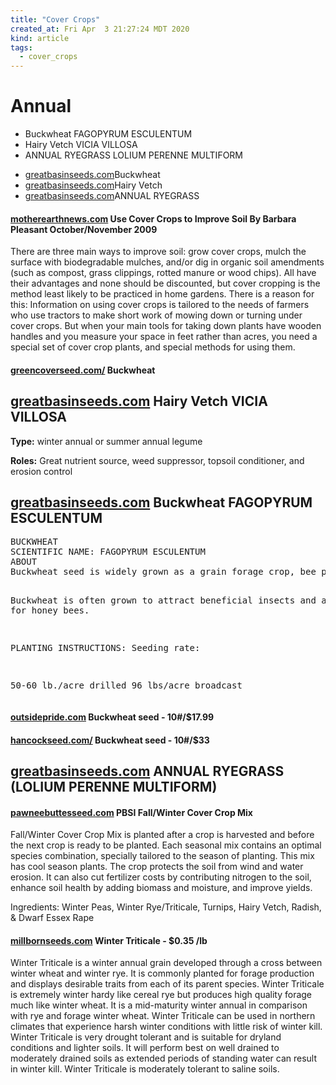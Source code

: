 ```yaml
---
title: "Cover Crops"
created_at: Fri Apr  3 21:27:24 MDT 2020
kind: article
tags:
  - cover_crops
---
```


<h1>Annual</h1>
<ul>
  <li>Buckwheat FAGOPYRUM ESCULENTUM</li>
  <li>Hairy Vetch VICIA VILLOSA</li>
  <li>ANNUAL RYEGRASS LOLIUM PERENNE MULTIFORM</li>
</ul>

<ul>
  <li><a href="https://greatbasinseeds.com/product/buckwheat-seed-for-cover-crops/" target="_blank">greatbasinseeds.com</a>Buckwheat</li>
  <li><a href="https://greatbasinseeds.com/product/hairy-vetch/" target="_blank">greatbasinseeds.com</a>Hairy Vetch</li>
  <li><a href="https://greatbasinseeds.com/product/fria-annual-ryegrass/" target="_blank">greatbasinseeds.com</a>ANNUAL RYEGRASS</li>
</ul>

<h4>
  <a href="https://www.motherearthnews.com/organic-gardening/cover-crops-improve-soil-zmaz09onzraw" target="_blank">motherearthnews.com</a>
  Use Cover Crops to Improve Soil By Barbara Pleasant October/November 2009
</h4>

There are three main ways to improve soil: grow cover crops, mulch the
surface with biodegradable mulches, and/or dig in organic soil amendments
(such as compost, grass clippings, rotted manure or wood chips). All have
their advantages and none should be discounted, but cover cropping is the
method least likely to be practiced in home gardens. There is a reason
for this: Information on using cover crops is tailored to the needs of
farmers who use tractors to make short work of mowing down or turning
under cover crops. But when your main tools for taking down plants have
wooden handles and you measure your space in feet rather than acres,
you need a special set of cover crop plants, and special methods for
using them.

<h4>
  <a href="https://www.greencoverseed.com/product/1075/" target="_blank">greencoverseed.com/</a>
  Buckwheat
</h4>

<h2>
  <a href="https://greatbasinseeds.com/product/hairy-vetch/" target="_blank">greatbasinseeds.com</a>
  Hairy Vetch VICIA VILLOSA
</h2>

<b>Type:</b> winter annual or summer annual legume

<b>Roles:</b> Great nutrient source, weed suppressor, topsoil conditioner, and erosion control

<h2>
  <a href="https://greatbasinseeds.com/product/buckwheat-seed-for-cover-crops/" target="_blank">greatbasinseeds.com</a>
  Buckwheat FAGOPYRUM ESCULENTUM
</h2>
<pre>
BUCKWHEAT
SCIENTIFIC NAME: FAGOPYRUM ESCULENTUM
ABOUT
Buckwheat seed is widely grown as a grain forage crop, bee pasture, and soil improving cover crop. It is a warm season grain with a rapid and dense growth. Often used in rotation with vegetables.

Buckwheat is often grown to attract beneficial insects and as pasture for honey bees.

PLANTING INSTRUCTIONS:
Seeding rate:

50-60 lb./acre drilled
96 lbs/acre  broadcast
</pre>

<h4>
  <a href="https://www.outsidepride.com/seed/cover-crop/buckwheat-cover-crop-seed.html" target="_blank">outsidepride.com</a>
  Buckwheat seed - 10#/$17.99
</h4>

<h4>
  <a href="https://hancockseed.com/products/buckwheat" target="_blank">hancockseed.com/</a>
  Buckwheat seed - 10#/$33
</h4>

<h2>
  <a href="https://greatbasinseeds.com/product/fria-annual-ryegrass/" target="_blank">greatbasinseeds.com</a>
  ANNUAL RYEGRASS (LOLIUM PERENNE MULTIFORM)
</h2>

<h4>
  <a href="https://pawneebuttesseed.com/pbsi-mixes/pbsi-fallwinter-cover-crop-mix/" target="_blank">pawneebuttesseed.com</a>
  PBSI Fall/Winter Cover Crop Mix
</h4>
Fall/Winter Cover Crop Mix is planted after a crop is harvested and
before the next crop is ready to be planted. Each seasonal mix contains
an optimal species combination, specially tailored to the season of
planting. This mix has cool season plants. The crop protects the soil from
wind and water erosion. It can also cut fertilizer costs by contributing
nitrogen to the soil, enhance soil health by adding biomass and moisture,
and improve yields.

Ingredients: Winter Peas, Winter Rye/Triticale, Turnips, Hairy Vetch, Radish, & Dwarf Essex Rape

<h4>
  <a href="https://www.millbornseeds.com/product/winter-triticale/" target="_blank">millbornseeds.com</a>
  Winter Triticale - $0.35 /lb
</h4>

Winter Triticale is a winter annual grain developed through a cross
between winter wheat and winter rye. It is commonly planted for forage
production and displays desirable traits from each of its parent
species. Winter Triticale is extremely winter hardy like cereal rye but
produces high quality forage much like winter wheat. It is a mid-maturity
winter annual in comparison with rye and forage winter wheat. Winter
Triticale can be used in northern climates that experience harsh winter
conditions with little risk of winter kill. Winter Triticale is very
drought tolerant and is suitable for dryland conditions and lighter
soils. It will perform best on well drained to moderately drained soils
as extended periods of standing water can result in winter kill. Winter
Triticale is moderately tolerant to saline soils.

<!--
html boilerplate fragments
<a href="" target="_blank"></a>
<a name=""></a>
<img src="" width="400px">
<ul>
  <li></li>
  <li><a href="" target="_blank"></a></li>
</ul>
<pre>
</pre>
<p style="margin-bottom: 2em;"></p>
<hr style="border: 0; height: 3px; background: #333; background-image: linear-gradient(to right, #ccc, #333, #ccc);">
<pre><code>
</code></pre>
<math xmlns='http://www.w3.org/1998/Math/MathML' display='block'>
</math>
:-->

